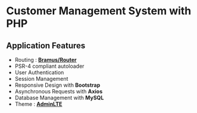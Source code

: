 # Customer Management System with PHP

## Application Features
- Routing : **[Bramus/Router](https://github.com/bramus/router)**
- PSR-4 compliant autoloader
- User Authentication
- Session Management
- Responsive Design with **Bootstrap**
- Asynchronous Requests with **Axios**
- Database Management with **MySQL**
- Theme : **[AdminLTE](https://adminlte.io/)**